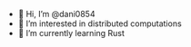 - 👋 Hi, I’m @dani0854
- 👀 I’m interested in distributed computations
- 🌱 I’m currently learning Rust

<!---
dani0854/dani0854 is a ✨ special ✨ repository because its `README.md` (this file) appears on your GitHub profile.
You can click the Preview link to take a look at your changes.
--->
